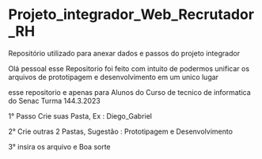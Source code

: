# Projeto_integrador_Web_Recrutador_RH
Repositório utilizado para anexar dados e passos do projeto integrador

Olá pessoal esse Repositorio foi feito com intuito de podermos unificar os arquivos de prototipagem e desenvolvimento em um unico lugar

esse repositorio e apenas para Alunos do Curso de tecnico de informatica do Senac Turma 144.3.2023

1° Passo Crie suas Pasta, Ex :  Diego_Gabriel

2° Crie outras 2 Pastas, Sugestão : Prototipagem e Desenvolvimento

3° insira os arquivo e Boa sorte
